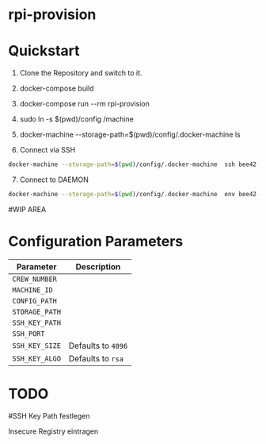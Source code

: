 rpi-provision 
=============

# Quickstart

1. Clone the Repository and switch to it.

2. docker-compose build

3. docker-compose run --rm rpi-provision

4. sudo ln -s  $(pwd)/config /machine

5. docker-machine --storage-path=$(pwd)/config/.docker-machine  ls

6. Connect via SSH 
```bash
docker-machine --storage-path=$(pwd)/config/.docker-machine  ssh bee42-crew-01-001
```
7. Connect to DAEMON

```bash
docker-machine --storage-path=$(pwd)/config/.docker-machine  env bee42-crew-01-001
```
#WIP AREA

# Configuration Parameters
| Parameter | Description |
|-----------|-------------|
| `CREW_NUMBER` | |
| `MACHINE_ID` |  |
| `CONFIG_PATH` |  |
| `STORAGE_PATH` |  |
| `SSH_KEY_PATH` |  |
| `SSH_PORT` |  |
| `SSH_KEY_SIZE` |  Defaults to `4096`|
| `SSH_KEY_ALGO` | Defaults to `rsa`|


# TODO

#SSH Key Path festlegen

Insecure Registry eintragen


